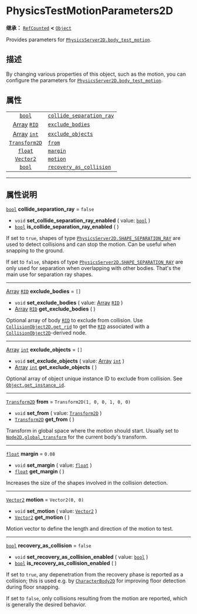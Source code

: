 <!-- ⚠ 请勿编辑本文件 ⚠ -->
<!-- 本文档使用脚本从 WeDot 引擎源码仓库生成。 -->
<!-- 生成脚本：https://github.com/WeDot-Engine/WeDot/tree/4.3/doc/tools/make_md.py； -->
<!-- 原文件：https://github.com/WeDot-Engine/WeDot/tree/4.3/doc/classes/PhysicsTestMotionParameters2D.xml。 -->

<div id="_class_physicstestmotionparameters2d"></div>

# PhysicsTestMotionParameters2D

**继承：** [`RefCounted`](class_refcounted.md) **<** [`Object`](class_object.md)

Provides parameters for [`PhysicsServer2D.body_test_motion`](#class_physicsserver2d_method_body_test_motion).

## 描述

By changing various properties of this object, such as the motion, you can configure the parameters for [`PhysicsServer2D.body_test_motion`](#class_physicsserver2d_method_body_test_motion).

## 属性

|||
|:-:|:--|
| [`bool`](class_bool.md)                       | [`collide_separation_ray`](#class_physicstestmotionparameters2d_property_collide_separation_ray) | ``false``                         |
| [Array](class_array.md) [`RID`](class_rid.md) | [`exclude_bodies`](#class_physicstestmotionparameters2d_property_exclude_bodies)                 | ``[]``                            |
| [Array](class_array.md) [`int`](class_int.md) | [`exclude_objects`](#class_physicstestmotionparameters2d_property_exclude_objects)               | ``[]``                            |
| [`Transform2D`](class_transform2d.md)         | [`from`](#class_physicstestmotionparameters2d_property_from)                                     | ``Transform2D(1, 0, 0, 1, 0, 0)`` |
| [`float`](class_float.md)                     | [`margin`](#class_physicstestmotionparameters2d_property_margin)                                 | ``0.08``                          |
| [`Vector2`](class_vector2.md)                 | [`motion`](#class_physicstestmotionparameters2d_property_motion)                                 | ``Vector2(0, 0)``                 |
| [`bool`](class_bool.md)                       | [`recovery_as_collision`](#class_physicstestmotionparameters2d_property_recovery_as_collision)   | ``false``                         |

<!-- rst-class:: classref-section-separator -->

---

## 属性说明

<div id="_class_physicstestmotionparameters2d_property_collide_separation_ray"></div>

[`bool`](class_bool.md) **collide_separation_ray** = ``false`` <div id="class_physicstestmotionparameters2d_property_collide_separation_ray"></div>

- `void` **set_collide_separation_ray_enabled** ( value: [`bool`](class_bool.md) )
- [`bool`](class_bool.md) **is_collide_separation_ray_enabled** ( )

If set to `true`, shapes of type [`PhysicsServer2D.SHAPE_SEPARATION_RAY`](#class_physicsserver2d_constant_shape_separation_ray) are used to detect collisions and can stop the motion. Can be useful when snapping to the ground.

If set to `false`, shapes of type [`PhysicsServer2D.SHAPE_SEPARATION_RAY`](#class_physicsserver2d_constant_shape_separation_ray) are only used for separation when overlapping with other bodies. That's the main use for separation ray shapes.

<!-- rst-class:: classref-item-separator -->

---

<div id="_class_physicstestmotionparameters2d_property_exclude_bodies"></div>

[Array](class_array.md) [`RID`](class_rid.md) **exclude_bodies** = ``[]`` <div id="class_physicstestmotionparameters2d_property_exclude_bodies"></div>

- `void` **set_exclude_bodies** ( value: [Array](class_array.md) [`RID`](class_rid.md) )
- [Array](class_array.md) [`RID`](class_rid.md) **get_exclude_bodies** ( )

Optional array of body [`RID`](class_rid.md) to exclude from collision. Use [`CollisionObject2D.get_rid`](#class_collisionobject2d_method_get_rid) to get the [`RID`](class_rid.md) associated with a [`CollisionObject2D`](class_collisionobject2d.md)-derived node.

<!-- rst-class:: classref-item-separator -->

---

<div id="_class_physicstestmotionparameters2d_property_exclude_objects"></div>

[Array](class_array.md) [`int`](class_int.md) **exclude_objects** = ``[]`` <div id="class_physicstestmotionparameters2d_property_exclude_objects"></div>

- `void` **set_exclude_objects** ( value: [Array](class_array.md) [`int`](class_int.md) )
- [Array](class_array.md) [`int`](class_int.md) **get_exclude_objects** ( )

Optional array of object unique instance ID to exclude from collision. See [`Object.get_instance_id`](#class_object_method_get_instance_id).

<!-- rst-class:: classref-item-separator -->

---

<div id="_class_physicstestmotionparameters2d_property_from"></div>

[`Transform2D`](class_transform2d.md) **from** = ``Transform2D(1, 0, 0, 1, 0, 0)`` <div id="class_physicstestmotionparameters2d_property_from"></div>

- `void` **set_from** ( value: [`Transform2D`](class_transform2d.md) )
- [`Transform2D`](class_transform2d.md) **get_from** ( )

Transform in global space where the motion should start. Usually set to [`Node2D.global_transform`](#class_node2d_property_global_transform) for the current body's transform.

<!-- rst-class:: classref-item-separator -->

---

<div id="_class_physicstestmotionparameters2d_property_margin"></div>

[`float`](class_float.md) **margin** = ``0.08`` <div id="class_physicstestmotionparameters2d_property_margin"></div>

- `void` **set_margin** ( value: [`float`](class_float.md) )
- [`float`](class_float.md) **get_margin** ( )

Increases the size of the shapes involved in the collision detection.

<!-- rst-class:: classref-item-separator -->

---

<div id="_class_physicstestmotionparameters2d_property_motion"></div>

[`Vector2`](class_vector2.md) **motion** = ``Vector2(0, 0)`` <div id="class_physicstestmotionparameters2d_property_motion"></div>

- `void` **set_motion** ( value: [`Vector2`](class_vector2.md) )
- [`Vector2`](class_vector2.md) **get_motion** ( )

Motion vector to define the length and direction of the motion to test.

<!-- rst-class:: classref-item-separator -->

---

<div id="_class_physicstestmotionparameters2d_property_recovery_as_collision"></div>

[`bool`](class_bool.md) **recovery_as_collision** = ``false`` <div id="class_physicstestmotionparameters2d_property_recovery_as_collision"></div>

- `void` **set_recovery_as_collision_enabled** ( value: [`bool`](class_bool.md) )
- [`bool`](class_bool.md) **is_recovery_as_collision_enabled** ( )

If set to `true`, any depenetration from the recovery phase is reported as a collision; this is used e.g. by [`CharacterBody2D`](class_characterbody2d.md) for improving floor detection during floor snapping.

If set to `false`, only collisions resulting from the motion are reported, which is generally the desired behavior.

[^virtual]: 本方法通常需要用户覆盖才能生效。
[^const]: 本方法无副作用，不会修改该实例的任何成员变量。
[^vararg]: 本方法除了能接受在此处描述的参数外，还能够继续接受任意数量的参数。
[^constructor]: 本方法用于构造某个类型。
[^static]: 调用本方法无需实例，可直接使用类名进行调用。
[^operator]: 本方法描述的是使用本类型作为左操作数的有效运算符。
[^bitfield]: 这个值是由下列位标志构成位掩码的整数。
[^void]: 无返回值。
